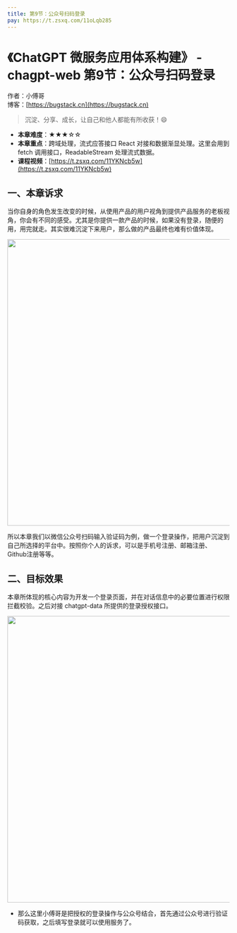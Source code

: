 ```yaml
---
title: 第9节：公众号扫码登录
pay: https://t.zsxq.com/11oLqb285
---
```


# 《ChatGPT 微服务应用体系构建》 - chagpt-web 第9节：公众号扫码登录

作者：小傅哥
<br/>博客：[https://bugstack.cn](https://bugstack.cn)

>沉淀、分享、成长，让自己和他人都能有所收获！😄

- **本章难度**：★★★☆☆
- **本章重点**：跨域处理，流式应答接口 React 对接和数据渐显处理。这里会用到 fetch 调用接口，ReadableStream 处理流式数据。
- **课程视频**：[https://t.zsxq.com/11YKNcb5w](https://t.zsxq.com/11YKNcb5w)


## 一、本章诉求

当你自身的角色发生改变的时候，从使用产品的用户视角到提供产品服务的老板视角，你会有不同的感受。尤其是你提供一款产品的时候，如果没有登录，随便的用，用完就走。其实很难沉淀下来用户，那么做的产品最终也难有价值体现。

<div align="center">
    <img src="https://bugstack.cn/images/article/project/chatgpt/chatgpt-web-09-01.png?raw=true" width="650px">
</div>

所以本章我们以微信公众号扫码输入验证码为例，做一个登录操作，把用户沉淀到自己所选择的平台中。按照你个人的诉求，可以是手机号注册、邮箱注册、Github注册等等。

## 二、目标效果

本章所体现的核心内容为开发一个登录页面，并在对话信息中的必要位置进行权限拦截校验。之后对接 chatgpt-data 所提供的登录授权接口。

<div align="center">
    <img src="https://bugstack.cn/images/article/project/chatgpt/chatgpt-web-09-02.png?raw=true" width="650px">
</div>

- 那么这里小傅哥是把授权的登录操作与公众号结合，首先通过公众号进行验证码获取，之后填写登录就可以使用服务了。
